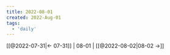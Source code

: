 ```yaml
---
title: 2022-08-01
created: 2022-Aug-01
tags:
  - 'daily'
---
```


[[@2022-07-31|<- 07-31]] | 08-01 | [[@2022-08-02|08-02 ->]]


